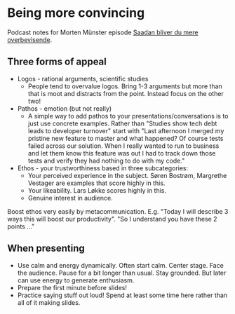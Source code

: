 # Being more convincing

Podcast notes for Morten Münster episode [Saadan bliver du mere overbevisende](https://mortenmunster.com/saadan-bliver-du-mere-overbevisende-med-kenn-hansen/).

## Three forms of appeal

* Logos - rational arguments, scientific studies
  * People tend to overvalue logos. Bring 1-3 arguments but more than that is moot and distracts from the point. Instead focus on the other two!
* Pathos - emotion (but not really)
  * A simple way to add pathos to your presentations/conversations is to just use concrete examples. Rather than "Studies show tech debt leads to developer turnover" start with "Last afternoon I merged my pristine new feature to master and what happened? Of course tests failed across our solution. When I really wanted to run to business and let them know this feature was out I had to track down those tests and verify they had nothing to do with my code."
* Ethos - your trustworthiness based in three subcategories:
  * Your perceived experience in the subject. Søren Bostrøm, Margrethe Vestager are examples that score highly in this.
  * Your likeability. Lars Løkke scores highly in this.
  * Genuine interest in audience.

Boost ethos very easily by metacommunication. E.g. "Today I will describe 3 ways this will boost our productivity". "So I understand you have these 2 points ..."

## When presenting

* Use calm and energy dynamically. Often start calm. Center stage. Face the audience. Pause for a bit longer than usual. Stay grounded. But later can use energy to generate enthusiasm.
* Prepare the first minute before slides!
* Practice saying stuff out loud! Spend at least some time here rather than all of it making slides.
